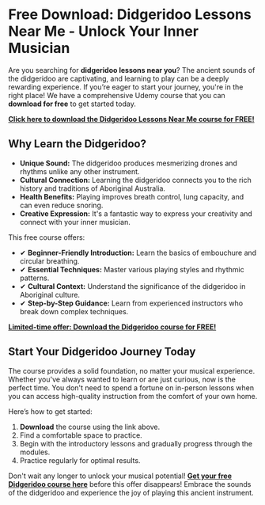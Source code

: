 # Free Download: Didgeridoo Lessons Near Me - Unlock Your Inner Musician

Are you searching for **didgeridoo lessons near you**? The ancient sounds of the didgeridoo are captivating, and learning to play can be a deeply rewarding experience. If you’re eager to start your journey, you're in the right place! We have a comprehensive Udemy course that you can **download for free** to get started today.

[**Click here to download the Didgeridoo Lessons Near Me course for FREE!**](https://udemywork.com/didgeridoo-lessons-near-me)

## Why Learn the Didgeridoo?

*   **Unique Sound:** The didgeridoo produces mesmerizing drones and rhythms unlike any other instrument.
*   **Cultural Connection:** Learning the didgeridoo connects you to the rich history and traditions of Aboriginal Australia.
*   **Health Benefits:** Playing improves breath control, lung capacity, and can even reduce snoring.
*   **Creative Expression:** It's a fantastic way to express your creativity and connect with your inner musician.

This free course offers:

*   ✔ **Beginner-Friendly Introduction:** Learn the basics of embouchure and circular breathing.
*   ✔ **Essential Techniques:** Master various playing styles and rhythmic patterns.
*   ✔ **Cultural Context:** Understand the significance of the didgeridoo in Aboriginal culture.
*   ✔ **Step-by-Step Guidance:** Learn from experienced instructors who break down complex techniques.

[**Limited-time offer: Download the Didgeridoo course for FREE!**](https://udemywork.com/didgeridoo-lessons-near-me)

## Start Your Didgeridoo Journey Today

The course provides a solid foundation, no matter your musical experience. Whether you've always wanted to learn or are just curious, now is the perfect time. You don't need to spend a fortune on in-person lessons when you can access high-quality instruction from the comfort of your own home.

Here’s how to get started:

1.  **Download** the course using the link above.
2.  Find a comfortable space to practice.
3.  Begin with the introductory lessons and gradually progress through the modules.
4.  Practice regularly for optimal results.

Don't wait any longer to unlock your musical potential! **[Get your free Didgeridoo course here](https://udemywork.com/didgeridoo-lessons-near-me)** before this offer disappears! Embrace the sounds of the didgeridoo and experience the joy of playing this ancient instrument.
